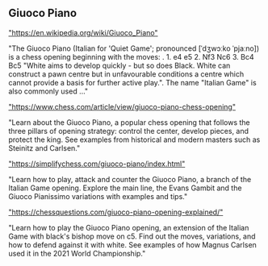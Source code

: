 <h2>Giuoco Piano</h2>
<p><a href="https://en.wikipedia.org/wiki/Giuoco_Piano">"https://en.wikipedia.org/wiki/Giuoco_Piano"</a></p>

<p>"The Giuoco Piano (Italian for 'Quiet Game'; pronounced [ˈdʒwɔːko ˈpjaːno]) is a chess opening beginning with the moves: . 1. e4 e5 2. Nf3 Nc6 3. Bc4 Bc5 "White aims to develop quickly - but so does Black. White can construct a pawn centre but in unfavourable conditions a centre which cannot provide a basis for further active play.". The name "Italian Game" is also commonly used ..." </p>

<p><a href="https://www.chess.com/article/view/giuoco-piano-chess-opening">"https://www.chess.com/article/view/giuoco-piano-chess-opening"</a></p>

<p>"Learn about the Giuoco Piano, a popular chess opening that follows the three pillars of opening strategy: control the center, develop pieces, and protect the king. See examples from historical and modern masters such as Steinitz and Carlsen." </p>

<p><a href="https://simplifychess.com/giuoco-piano/index.html">"https://simplifychess.com/giuoco-piano/index.html"</a></p>

<p>"Learn how to play, attack and counter the Giuoco Piano, a branch of the Italian Game opening. Explore the main line, the Evans Gambit and the Giuoco Pianissimo variations with examples and tips." </p>

<p><a href="https://chessquestions.com/giuoco-piano-opening-explained/">"https://chessquestions.com/giuoco-piano-opening-explained/"</a></p>

<p>"Learn how to play the Giuoco Piano opening, an extension of the Italian Game with black's bishop move on c5. Find out the moves, variations, and how to defend against it with white. See examples of how Magnus Carlsen used it in the 2021 World Championship." </p>

